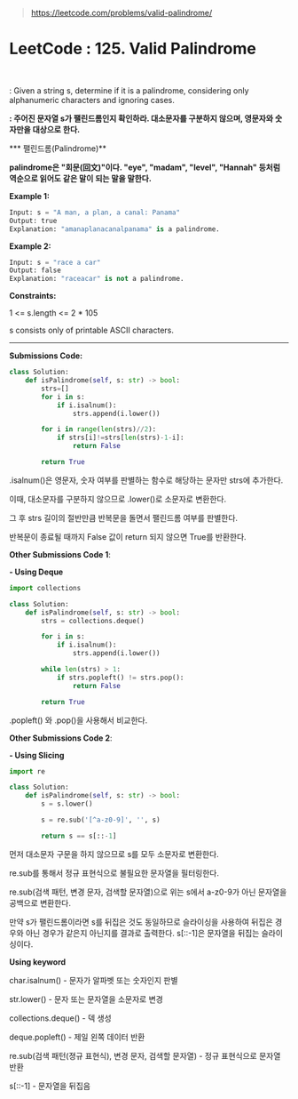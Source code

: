 > https://leetcode.com/problems/valid-palindrome/



# LeetCode : 125. Valid Palindrome

﻿

: Given a string s, determine if it is a palindrome, considering only alphanumeric characters and ignoring cases.

**: 주어진 문자열 s가 팰린드롬인지 확인하라. 대소문자를 구분하지 않으며, 영문자와 숫자만을 대상으로 한다.**



*** 팰린드롬(Palindrome)**

**palindrome은 "회문(回文)"이다. "eye", "madam", "level", "Hannah" 등처럼 역순으로 읽어도 같은 말이 되는 말을 말한다.**



**Example 1:**

```python
Input: s = "A man, a plan, a canal: Panama"
Output: true
Explanation: "amanaplanacanalpanama" is a palindrome.
```

**Example 2:**

```python
Input: s = "race a car"
Output: false
Explanation: "raceacar" is not a palindrome.
```

**Constraints:**

1 <= s.length <= 2 * 105

s consists only of printable ASCII characters.

---



**Submissions Code:**

```python
class Solution:
    def isPalindrome(self, s: str) -> bool:
        strs=[]
        for i in s:
            if i.isalnum():
                strs.append(i.lower())

        for i in range(len(strs)//2):
            if strs[i]!=strs[len(strs)-1-i]:
                return False

        return True
```

.isalnum()은 영문자, 숫자 여부를 판별하는 함수로 해당하는 문자만 strs에 추가한다.

이때, 대소문자를 구분하지 않으므로 .lower()로 소문자로 변환한다.

그 후 strs 길이의 절반만큼 반복문을 돌면서 팰린드롬 여부를 판별한다.

반복문이 종료될 때까지 False 값이 return 되지 않으면 True를 반환한다.



**Other Submissions Code 1**:

**- Using Deque**

```python
import collections

class Solution:
    def isPalindrome(self, s: str) -> bool:
        strs = collections.deque()

        for i in s:
            if i.isalnum():
                strs.append(i.lower())

        while len(strs) > 1:
            if strs.popleft() != strs.pop():
                return False

        return True
```

.popleft() 와 .pop()을 사용해서 비교한다.



**Other Submissions Code 2**:

**- Using Slicing**

```python
import re

class Solution:
    def isPalindrome(self, s: str) -> bool:
        s = s.lower()

        s = re.sub('[^a-z0-9]', '', s)

        return s == s[::-1]
```

먼저 대소문자 구문을 하지 않으므로 s를 모두 소문자로 변환한다.

re.sub를 통해서 정규 표현식으로 불필요한 문자열을 필터링한다.

re.sub(검색 패턴, 변경 문자, 검색할 문자열)으로 위는 s에서 a-z0-9가 아닌 문자열을 공백으로 변환한다.

만약 s가 팰린드롬이라면 s를 뒤집은 것도 동일하므로 슬라이싱을 사용하여 뒤집은 경우와 아닌 경우가 같은지 아닌지를 결과로 출력한다. s[::-1]은 문자열을 뒤집는 슬라이싱이다.



**Using keyword**

char.isalnum() - 문자가 알파벳 또는 숫자인지 판별

str.lower() - 문자 또는 문자열을 소문자로 변경

collections.deque() - 덱 생성

deque.popleft() - 제일 왼쪽 데이터 반환

re.sub(검색 패턴(졍규 표현식), 변경 문자, 검색할 문자열) - 정규 표현식으로 문자열 반환

s[::-1] - 문자열을 뒤집음



﻿